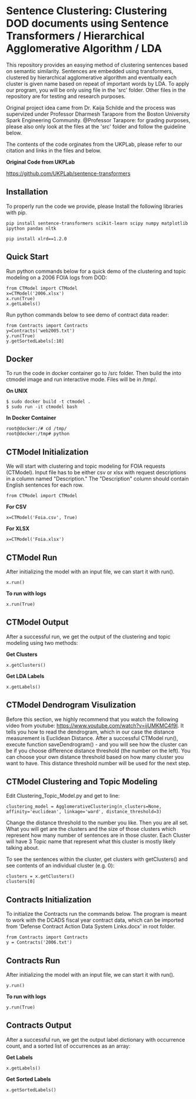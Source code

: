 # Sentence Clustering: Clustering DOD documents using Sentence Transformers / Hierarchical Agglomerative Algorithm / LDA

This repository provides an easying method of clustering sentences based on semantic similarity. Sentences are embedded using transformers, clustered by hierarchical agglomerative algorithm and eventually each cluster is given name based on repeat of important words by LDA. To apply our program, you will be only using file in the 'src' folder. Other files in the repository are for testing and research purposes.


Original project idea came from Dr. Kaija Schilde and the process was supervized under Professor Dharmesh Tarapore from the Boston University Spark Engineering Community. @Professor Tarapore: for grading purposes, please also only look at the files at the 'src' folder and follow the guideline below.


The contents of the code orginates from the UKPLab, please refer to our citation and links in the files and below.

**Original Code from UKPLab**

https://github.com/UKPLab/sentence-transformers




## Installation
To properly run the code we provide, please Install the following libraries with pip.

```
pip install sentence-transformers scikit-learn scipy numpy matplotlib ipython pandas nltk
```

```
pip install xlrd==1.2.0
```


## Quick Start
Run python commands below for a quick demo of the clustering and topic modeling on a 2006 FOIA logs from DOD:

```
from CTModel import CTModel
x=CTModel('2006.xlsx')
x.run(True)
x.getLabels()
```

Run python commands below to see demo of contract data reader:

```
from Contracts import Contracts
y=Contracts('web2005.txt')
y.run(True)
y.getSortedLabels[:10]
```

## Docker
To run the code in docker container go to /src folder. Then build the into ctmodel image and run interactive mode. Files will be in /tmp/.

**On UNIX**
```console
$ sudo docker build -t ctmodel .
$ sudo run -it ctmodel bash
```
**In Docker Container**
```console
root@docker:/# cd /tmp/
root@docker:/tmp# python
```

## CTModel Initialization
We will start with clustering and topic modeling for FOIA requests (CTModel). Input file has to be either csv or xlsx with request descriptions in a column named "Description." The "Description" column should contain English sentences for each row.

```
from CTModel import CTModel

```
**For CSV**
```
x=CTModel('Foia.csv', True)
```

**For XLSX**
```
x=CTModel('Foia.xlsx')
```

## CTModel Run
After initializing the model with an input file, we can start it with run().
```
x.run()
```

**To run with logs**
```
x.run(True)
```

## CTModel Output
After a successful run, we get the output of the clustering and topic modeling using two methods:

**Get Clusters**
```
x.getClusters()
```
**Get LDA Labels**
```
x.getLabels()
```

## CTModel Dendrogram Visulization

Before this section, we highly recommend that you watch the following video from youtube: https://www.youtube.com/watch?v=ijUMKMC4f9I. It tells you how to read the dendrogram, which in our case the distance measurement is Euclidean Distance. After a successful CTModel run(), execute function saveDendrogram(<filename>) - and you will see how the cluster can be if you choose difference distance threshold (the number on the left). You can choose your own distance threshold based on how many cluster you want to have. This distance threshold number will be used for the next step.


## CTModel Clustering and Topic Modeling

Edit Clustering_Topic_Model.py and get to line:

```
clustering_model = AgglomerativeClustering(n_clusters=None, affinity='euclidean', linkage='ward', distance_threshold=3)
```

Change the distance threshold to the number you like. Then you are all set. What you will get are the clusters and the size of those clusters which represent how many number of sentences are in those cluster. Each Cluster will have 3 Topic name that represent what this cluster is mostly likely talking about.

To see the sentences within the cluster, get clusters with getClusters() and see contents of an individual cluster (e.g. 0):

```
clusters = x.getClusters()
clusters[0]
```

## Contracts Initialization
To initialize the Contracts run the commands below. The program is meant to work with the DCADS fiscal year contract data, which can be imported from 'Defense Contract Action Data System Links.docx' in root folder.

```
from Contracts import Contracts
y = Contracts('2006.txt')
```

## Contracts Run
After initializing the model with an input file, we can start it with run().
```
y.run()
```

**To run with logs**
```
y.run(True)
```

## Contracts Output
After a successful run, we get the output label dictionary with occurrence count, and a sorted list of occurrences as an array:

**Get Labels**
```
x.getLabels()
```
**Get Sorted Labels**
```
x.getSortedLabels()
```
